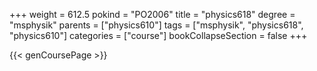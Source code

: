 +++
weight = 612.5
pokind = "PO2006"
title = "physics618"
degree = "msphysik"
parents = ["physics610"]
tags = ["msphysik", "physics618", "physics610"]
categories = ["course"]
bookCollapseSection = false
+++

{{< genCoursePage >}}
